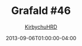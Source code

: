 ---
title: "Grafald #46"
type: "image"
date: 2013-09-06T01:00:00-04:00
draft: false
categories:
- comics
- collaborations
tags:
- grafald
image_path: "/projects/grafald/comics/img/2013/46.png"
alt_text: ""
is_subpage: true
author: "[KirbychuHRD](https://cohost.org/KirbychuHRD)"
---